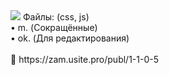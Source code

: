 <img src="https://zam.usite.pro/_pu/0/90704369.jpg">
Файлы: (css, js)<br>
 • m. (Сокращённые)<br>
 • ok. (Для редактирования)
<br><br>
&#128279; https://zam.usite.pro/publ/1-1-0-5